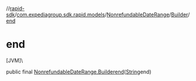 //[rapid-sdk](../../../../index.md)/[com.expediagroup.sdk.rapid.models](../../index.md)/[NonrefundableDateRange](../index.md)/[Builder](index.md)/[end](end.md)

# end

[JVM]\

public final [NonrefundableDateRange.Builder](index.md)[end](end.md)([String](https://docs.oracle.com/javase/8/docs/api/java/lang/String.html)end)
